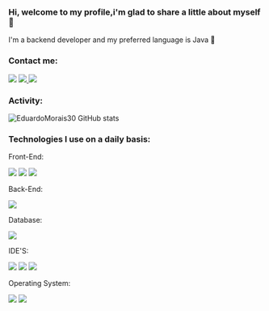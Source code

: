 ### Hi, welcome to my profile,i'm glad to share a little about myself 👋

I'm a backend developer and my preferred language is Java 🤌

### Contact me:

<a href="https://mailto:eduardohcosta30@gmail.com"><img src="https://img.shields.io/badge/Gmail-D14836?style=for-the-badge&logo=gmail&logoColor=white" /></a>
<a href="https://api.whatsapp.com/send?phone=5531991292177&text=Entrar%20em%20contato%20com%20Eduardo"><img src="https://img.shields.io/badge/WhatsApp-25D366?style=for-the-badge&logo=whatsapp&logoColor=white"/> </a><a href="https://www.instagram.com/jonathanptrk_/"><img src="https://img.shields.io/badge/Instagram-E4405F?style=for-the-badge&logo=instagram&logoColor=white" /></a>

### Activity:
![EduardoMorais30 GitHub stats](https://github-readme-stats.vercel.app/api?username=EduardoMorais30&show_icons=true&theme=radical)

### Technologies I use on a daily basis:

Front-End:

<img src="https://img.shields.io/badge/HTML5-E34F26?style=for-the-badge&logo=html5&logoColor=white" /> <img src="https://img.shields.io/badge/CSS3-1572B6?style=for-the-badge&logo=css3&logoColor=white" /> <img src="https://img.shields.io/badge/JavaScript-323330?style=for-the-badge&logo=javascript&logoColor=F7DF1E" />

Back-End:

<img src="https://img.shields.io/badge/java-%23ED8B00.svg?style=for-the-badge&logo=java&logoColor=white" /> 

Database: 

<img src="https://img.shields.io/badge/MySQL-005C84?style=for-the-badge&logo=mysql&logoColor=white" />

IDE'S:

<img src="https://img.shields.io/badge/IntelliJ_IDEA-000000.svg?style=for-the-badge&logo=intellij-idea&logoColor=white" /> <img src="https://img.shields.io/badge/Eclipse-2C2255?style=for-the-badge&logo=eclipse&logoColor=white" /> <img src="https://img.shields.io/badge/Visual_Studio-5C2D91?style=for-the-badge&logo=visual%20studio&logoColor=white" /> 

Operating System:

<img src="https://img.shields.io/badge/mac%20os-000000?style=for-the-badge&logo=apple&logoColor=white" /> <img src="https://img.shields.io/badge/Windows-0078D6?style=for-the-badge&logo=windows&logoColor=white"/>
